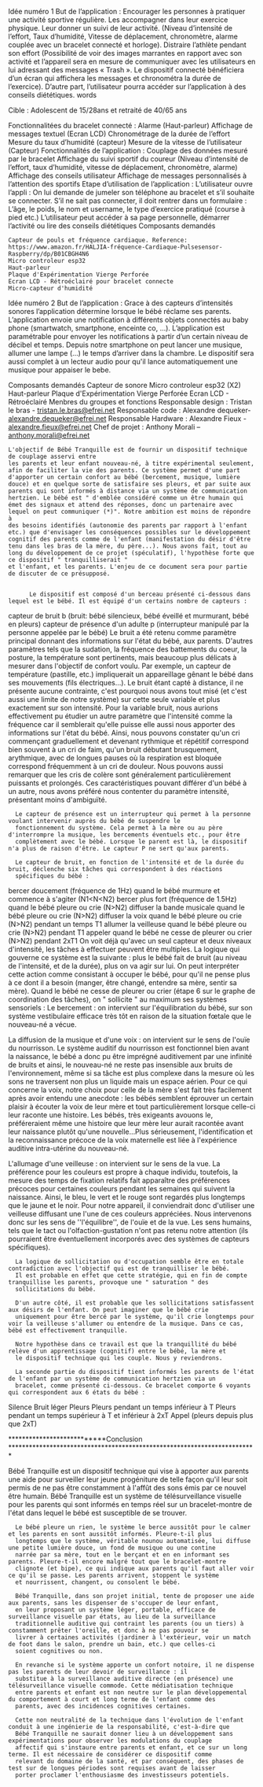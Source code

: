 Idée numéro 1
But de l’application :
Encourager les personnes à pratiquer une activité sportive régulière. Les accompagner dans leur exercice physique. Leur donner un suivi de leur activité. (Niveau d’intensité de l’effort, Taux d’humidité, Vitesse de déplacement, chronomètre, alarme couplée avec un bracelet connecté et horloge). Distraire l’athlète pendant son effort (Possibilité de voir des images marrantes en rapport avec son activité et l’appareil sera en mesure de communiquer avec les utilisateurs en lui adressant des messages « Trash ». Le dispositif connecté bénéficiera d’un écran qui affichera les messages et chronométra la durée de l’exercice). D’autre part, l’utilisateur pourra accéder sur l’application à des conseils diététiques. words

Cible :
Adolescent de 15/28ans et retraité de 40/65 ans

Fonctionnalitées du bracelet connecté :
Alarme (Haut-parleur)
Affichage de messages textuel (Ecran LCD)
Chronométrage de la durée de l’effort
Mesure du taux d’humidité (capteur)
Mesure de la vitesse de l’utilisateur (Capteur) Fonctionnalités de l’application :
Couplage des données mesuré par le bracelet
Affichage du suivi sportif du coureur (Niveau d’intensité de l’effort, taux d’humidité, vitesse de déplacement, chronomètre, alarme)
Affichage des conseils utilisateur
Affichage de messages personnalisés à l’attention des sportifs
Etape d’utilisation de l’application :
L’utilisateur ouvre l’appli : On lui demande de jumeler son téléphone au bracelet et s’il souhaite se connecter.
S’il ne sait pas connecter, il doit rentrer dans un formulaire : L’âge, le poids, le nom et username, le type d’exercice pratiqué (course à pied etc.)
L’utilisateur peut accéder à sa page personnelle, démarrer l’activité ou lire des conseils diététiques
Composants demandés

	Capteur de pouls et fréquence cardiaque. Reference: https://www.amazon.fr/HALJIA-fréquence-Cardiaque-Pulsesensor-Raspberry/dp/B01CBGH4N6
	Micro controleur esp32
	Haut-parleur
	Plaque d'Expérimentation Vierge Perforée
	Ecran LCD - Rétroéclairé pour bracelet connecte
	Micro-capteur d'humidité
Idée numéro 2
But de l’application :
Grace à des capteurs d’intensités sonores l’application détermine lorsque le bébé réclame ses parents. L’application envoie une notification à différents objets connectés au baby phone (smartwatch, smartphone, enceinte co, …). L’application est paramétrable pour envoyer les notifications à partir d’un certain niveau de décibel et temps. Depuis notre smartphone on peut lancer une musique, allumer une lampe (…) le temps d’arriver dans la chambre. Le dispositif sera aussi complet à un lecteur audio pour qu'il lance automatiquement une musique pour appaiser le bebe.

Composants demandés
	Capteur de sonore
	Micro controleur esp32 (X2)
	Haut-parleur
	Plaque d'Expérimentation Vierge Perforée
	Ecran LCD - Rétroéclairé
Menbres du groupes et fonctions
Responsable design : Tristan le bras - tristan.le.bras@efrei.net
Responsable code : Alexandre dequeker- alexandre.dequeker@efrei.net
Responsable Hardware : Alexandre Fieux - alexandre.fieux@efrei.net
Chef de projet : Anthony Morali – anthony.morali@efrei.net




    L'objectif de Bébé Tranquille est de fournir un dispositif technique de couplage asservi entre 
    les parents et leur enfant nouveau-né, à titre expérimental seulement, afin de faciliter la vie des parents. Ce système permet d'une part
    d'apporter un certain confort au bébé (bercement, musique, lumière douce) et en quelque sorte de satisfaire ses pleurs, et par suite aux 
    parents qui sont informés à distance via un système de communication hertzien. Le bébé est " d'emblée considéré comme un être humain qui 
    émet des signaux et attend des réponses, donc un partenaire avec lequel on peut communiquer (*)". Notre ambition est moins de répondre à 
    des besoins identifiés (autonomie des parents par rapport à l'enfant etc.) que d'envisager les conséquences possibles sur le développement
    cognitif des parents comme de l'enfant (manifestation du désir d'être tenu dans les bras de la mère, du père...). Nous avons fait, tout au
    long du développement de ce projet (spéculatif), l'hypothèse forte que ce dispositif " tranquilliserait " 
    et l'enfant, et les parents. L'enjeu de ce document sera pour partie de discuter de ce présupposé.
    
    
          Le dispositif est composé d'un berceau présenté ci-dessous dans lequel est le bébé. Il est équipé d'un certains nombre de capteurs :
capteur de bruit b (bruit: bébé silencieux, bébé éveillé et murmurant, bébé en pleurs)
capteur de présence d'un adulte p (interrupteur manipulé par la personne appelée par le bébé)
      Le bruit a été retenu comme paramètre principal donnant des informations sur l'état du bébé, aux parents. D'autres paramètres 
      tels que la sudation, la fréquence des battements du coeur, la posture, la température sont pertinents, mais beaucoup plus délicats
      à mesurer dans l'objectif de confort voulu. Par exemple, un capteur de température (pastille, etc.) impliquerait un appareillage 
      gênant le bébé dans ses mouvements (fils électriques...). Le bruit étant capté à distance, il ne présente aucune contrainte, 
      c'est pourquoi nous avons tout misé (et c'est aussi une limite de notre système) sur cette seule variable et plus exactement sur 
      son intensité. Pour la variable bruit, nous aurions effectivement pu étudier un autre paramètre que l'intensité comme la fréquence
      car il semblerait qu'elle puisse elle aussi nous apporter des informations sur l'état du bébé. Ainsi, nous pouvons constater qu'un
      cri commençant graduellement et devenant rythmique et répétitif correspond bien souvent à un cri de faim, qu'un bruit débutant 
      brusquement, arythmique, avec de longues pauses où la respiration est bloquée correspond fréquemment à un cri de douleur. 
      Nous pouvons aussi remarquer que les cris de colère sont généralement particulièrement puissants et prolongés. 
      Ces caractéristiques pouvant différer d'un bébé à un autre, nous avons préféré nous contenter du paramètre intensité, présentant 
      moins d'ambiguïté.

      Le capteur de présence est un interrupteur qui permet à la personne voulant intervenir auprès du bébé de suspendre le 
      fonctionnement du système. Cela permet à la mère ou au père d'interrompre la musique, les bercements éventuels etc., pour être 
      complètement avec le bébé. Lorsque le parent est là, le dispositif n'a plus de raison d'être. Le capteur P ne sert qu'aux parents.

      Le capteur de bruit, en fonction de l'intensité et de la durée du bruit, déclenche six tâches qui correspondent à des réactions 
      spécifiques du bébé :
      
bercer doucement (fréquence de 1Hz) quand le bébé murmure et commence à s'agiter (N1<N<N2)
bercer plus fort (fréquence de 1.5Hz) quand le bébé pleure ou crie (N>N2)
diffuser la bande musicale quand le bébé pleure ou crie (N>N2)
diffuser la voix quand le bébé pleure ou crie (N>N2) pendant un temps T1
allumer la veilleuse quand le bébé pleure ou crie (N>N2) pendant T1
appeler quand le bébé ne cesse de pleurer ou crier (N>N2) pendant 2xT1
      On voit déjà qu'avec un seul capteur et deux niveaux d'intensité, les tâches à effectuer peuvent être multiples. La logique qui 
      gouverne ce système est la suivante : plus le bébé fait de bruit (au niveau de l'intensité, et de la durée), plus on va agir sur 
      lui. On peut interpréter cette action comme consistant à occuper le bébé, pour qu'il ne pense plus à ce dont il 
      a besoin (manger, être changé, entendre sa mère, sentir sa mère). Quand le bébé ne cesse de pleurer ou crier 
      (étape 6 sur le graphe de coordination des tâches), on " sollicite " au maximum ses systèmes sensoriels :
Le bercement : on intervient sur l'équilibration du bébé, sur son système vestibulaire efficace très tôt en raison de la situation 
fœtale que le nouveau-né a vécue.

La diffusion de la musique et d'une voix : on intervient sur le sens de l'ouïe du nourrisson. Le système auditif du nourrisson 
est fonctionnel bien avant la naissance, le bébé a donc pu être imprégné auditivement par une infinité de bruits et ainsi, le 
nouveau-né ne reste pas insensible aux bruits de l'environnement, même si sa tâche est plus complexe dans la mesure où les sons ne 
traversent non plus un liquide mais un espace aérien. Pour ce qui concerne la voix, notre choix pour celle de la mère s'est fait très 
facilement après avoir entendu une anecdote : les bébés semblent éprouver un certain plaisir à écouter la voix de leur mère et tout 
particulièrement lorsque celle-ci leur raconte une histoire. Les bébés, très exigeants avouons le, préféreraient même une histoire que 
leur mère leur aurait racontée avant leur naissance plutôt qu'une nouvelle…Plus sérieusement, l'identification et la reconnaissance 
précoce de la voix maternelle est liée à l'expérience auditive intra-utérine du nouveau-né.

L'allumage d'une veilleuse : on intervient sur le sens de la vue. La préférence pour les couleurs est propre à chaque individu, 
toutefois, la mesure des temps de fixation relatifs fait apparaître des préférences précoces pour certaines couleurs pendant les 
semaines qui suivent la naissance. Ainsi, le bleu, le vert et le rouge sont regardés plus longtemps que le jaune et le noir. 
Pour notre appareil, il conviendrait donc d'utiliser une veilleuse diffusant une l'une de ces couleurs appréciées.
Nous intervenons donc sur les sens de ''l'équilibre'', de l'ouïe et de la vue. Les sens humains, tels que le tact ou 
l'olfaction-gustation n'ont pas retenu notre attention (ils pourraient être éventuellement incorporés avec des systèmes de capteurs 
spécifiques).

      La logique de sollicitation ou d'occupation semble être en totale contradiction avec l'objectif qui est de tranquilliser le bébé. 
      Il est probable en effet que cette stratégie, qui en fin de compte tranquillise les parents, provoque une " saturation " des 
      sollicitations du bébé.

      D'un autre côté, il est probable que les sollicitations satisfassent aux désirs de l'enfant. On peut imaginer que le bébé crie 
      uniquement pour être bercé par le système, qu'il crie longtemps pour voir la veilleuse s'allumer ou entendre de la musique. Dans ce cas, bébé est effectivement tranquille.

      Notre hypothèse dans ce travail est que la tranquillité du bébé relève d'un apprentissage (cognitif) entre le bébé, la mère et 
      le dispositif technique qui les couple. Nous y reviendrons.

      La seconde partie du dispositif tient informés les parents de l'état de l'enfant par un système de communication hertzien via un 
      bracelet, comme présenté ci-dessous. Ce bracelet comporte 6 voyants qui correspondent aux 6 états du bébé :
      
Silence
Bruit léger
Pleurs
Pleurs pendant un temps inférieur à T
Pleurs pendant un temps supérieur à T et inférieur à 2xT
Appel (pleurs depuis plus que 2xT)



***************************Conclusion ************************************************************************

Bébé Tranquille est un dispositif technique qui vise à apporter aux parents une aide pour surveiller leur jeune progéniture de telle 
façon qu'il leur soit permis de ne pas être constamment à l'affût des sons émis par ce nouvel être humain. Bébé Tranquille est un 
système de télésurveillance visuelle pour les parents qui sont informés en temps réel sur un bracelet-montre de l'état dans lequel 
le bébé est susceptible de se trouver.

      Le bébé pleure un rien, le système le berce aussitôt pour le calmer et les parents en sont aussitôt informés. Pleure-t-il plus 
      longtemps que le système, véritable nounou automatisée, lui diffuse une petite lumière douce, un fond de musique ou une contine 
      narrée par sa mère, tout en le berçant et en en informant ses parents. Pleure-t-il encore malgré tout que le bracelet-montre 
      clignote (et bipe), ce qui indique aux parents qu'il faut aller voir ce qu'il se passe. Les parents arrivent, stoppent le système 
      et nourrissent, changent, ou consolent le bébé.

      Bébé Tranquille, dans son projet initial, tente de proposer une aide aux parents, sans les dispenser de s'occuper de leur enfant, 
      en leur proposant un système léger, portable, efficace de surveillance visuelle par états, au lieu de la surveillance 
      traditionnelle auditive qui contraint les parents (ou un tiers) à constamment prêter l'oreille, et donc à ne pas pouvoir se 
      livrer à certaines activités (jardiner à l'extérieur, voir un match de foot dans le salon, prendre un bain, etc.) que celles-ci 
      soient cognitives ou non.

      En revanche si le système apporte un confort notoire, il ne dispense pas les parents de leur devoir de surveillance : il 
      substitue à la surveillance auditive directe (en présence) une télésurveillance visuelle commode. Cette médiatisation technique 
      entre parents et enfant est non neutre sur le plan développemental du comportement à court et long terme de l'enfant comme des 
      parents, avec des incidences cognitives certaines.

      Cette non neutralité de la technique dans l'évolution de l'enfant conduit à une ingénierie de la responsabilité, c'est-à-dire que 
      Bébé Tranquille ne saurait donner lieu à un développement sans expérimentations pour observer les modulations du couplage 
      affectif qui s'instaure entre parents et enfant, et ce sur un long terme. Il est nécessaire de considérer ce dispositif comme 
      relevant du domaine de la santé, et par conséquent, des phases de test sur de longues périodes sont requises avant de laisser 
      porter proclamer l'enthousiasme des investisseurs potentiels.
